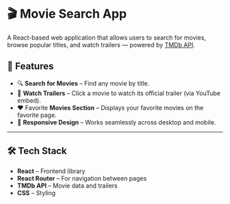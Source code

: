 # 🎬 Movie Search App

A React-based web application that allows users to search for movies, browse popular titles, and watch trailers — powered by [TMDb API]().

## 🚀 Features

- 🔍 **Search for Movies** – Find any movie by title.
- 🎥 **Watch Trailers** – Click a movie to watch its official trailer (via YouTube embed).
- ❤️ Favorite **Movies Section** – Displays your favorite movies on the favorite page.
- 📱 **Responsive Design** – Works seamlessly across desktop and mobile.

---

## 🛠️ Tech Stack

- **React** – Frontend library
- **React Router** – For navigation between pages
- **TMDb API** – Movie data and trailers
- **CSS** – Styling
